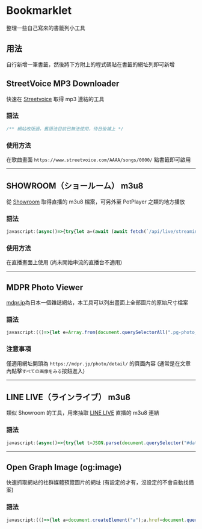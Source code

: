 # Bookmarklet
整理一些自己寫來的書籤列小工具

## 用法
自行新增一筆書籤，然後將下方附上的程式碼貼在書籤的網址列即可新增

## StreetVoice MP3 Downloader
快速在 [Streetvoice](https://streetvoice.com/) 取得 mp3 連結的工具

### 語法

```js
/** 網站改版過，舊語法目前已無法使用，待日後補上 */
```

### 使用方法  
在歌曲畫面 `https://www.streetvoice.com/AAAA/songs/0000/` 點書籤即可啟用

---

## SHOWROOM（ショールーム） m3u8
從 [Showroom](http://showroom-live.com/) 取得直播的 m3u8 檔案，可另外至 PotPlayer 之類的地方播放

### 語法
```js
javascript:(async()=>{try{let a=(await (await fetch(`/api/live/streaming_url?room_id=${window.__NUXT__.state.roomId}&ignore_low_stream=1`)).json()).streaming_url_list.find(a=>"hls"==a.type).url;prompt("m3u8",a)}catch(b){console.error(b)}})();
```
### 使用方法
在直播畫面上使用 (尚未開始串流的直播台不適用)

---

## MDPR Photo Viewer
[mdpr.jp](https://mdpr.jp/)為日本一個雜誌網站，本工具可以列出畫面上全部圖片的原始尺寸檔案

### 語法
```js
javascript:(()=>{let e=Array.from(document.querySelectorAll(".pg-photo__body img")).map(e=>{let t=new URL(e.src);return t.origin+t.pathname});document.body.innerHTML="",e.forEach(e=>{let t=document.createElement("img");t.src=e,t.style.cssText="height:300px",document.body.appendChild(t)})})();
```
### 注意事項
僅適用網址開頭為 `https://mdpr.jp/photo/detail/` 的頁面內容 (通常是在文章內點擊`すべての画像をみる`按鈕進入)

---

## LINE LIVE（ラインライブ） m3u8
類似 Showroom 的工具，用來抽取 [LINE LIVE](https://live.line.me/) 直播的 m3u8 連結

### 語法
```js
javascript:(async()=>{try{let t=JSON.parse(document.querySelector("#data").getAttribute("data-broadcast")).item,a=await(await fetch(`https://live-api.line-apps.com/web/v4.0/channel/${t.channelId}/broadcast/${t.id}`)).json();prompt("m3u8",a.liveHLSURLs[720])}catch(t){console.error(t)}})();
```

---

## Open Graph Image (og:image) 
快速抓取網站的社群媒體預覽圖片的網址 (有設定的才有，沒設定的不會自動找備案)

### 語法
```js
javascript:(()=>{let a=document.createElement("a");a.href=document.querySelector('meta[property="og:image"]').getAttribute("content");document.querySelector("body").appendChild(a);a.click()})();
```